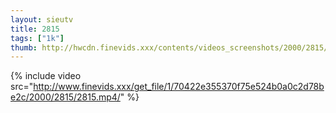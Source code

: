 ```yaml
--- 
layout: sieutv
title: 2815
tags: ["1k"]
thumb: http://hwcdn.finevids.xxx/contents/videos_screenshots/2000/2815/preview.mp4.jpg
---
```

{% include video src="http://www.finevids.xxx/get_file/1/70422e355370f75e524b0a0c2d78be2c/2000/2815/2815.mp4/" %} 
